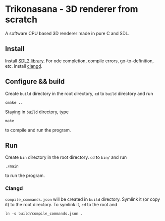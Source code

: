 # Trikonasana - 3D renderer from scratch

A software CPU based 3D renderer made in pure C and SDL.

## Install

Install [SDL2 library](https://www.libsdl.org/). For ode completion, compile errors, go-to-definition, etc. install [clangd](https://clangd.llvm.org/installation.html).

## Configure && build

Create `build` directory in the root directory, `cd` to `build` directory and run

```
cmake ..
```

Staying in `build` directory, type

```
make
```

to compile and run the program.

## Run

Create `bin` directory in the root directory. `cd` to `bin/` and run

```
./main
```

to run the program.

### Clangd

`compile_commands.json` will be created in `build` directory. Symlink it (or copy it) to the root directory. To symlink it, `cd` to the root and

```
ln -s build/compile_commands.json .
```


